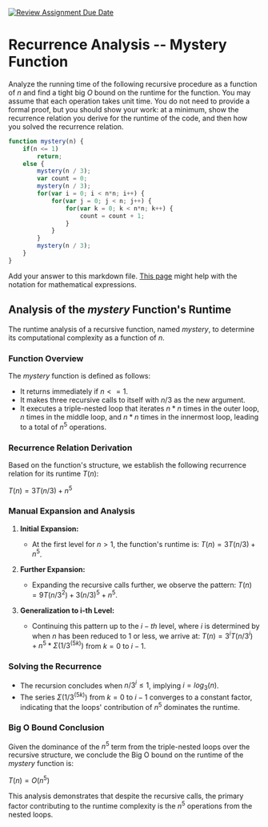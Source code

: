 [![Review Assignment Due Date](https://classroom.github.com/assets/deadline-readme-button-24ddc0f5d75046c5622901739e7c5dd533143b0c8e959d652212380cedb1ea36.svg)](https://classroom.github.com/a/OlW38W4k)
# Recurrence Analysis -- Mystery Function

Analyze the running time of the following recursive procedure as a function of
$n$ and find a tight big $O$ bound on the runtime for the function. You may
assume that each operation takes unit time. You do not need to provide a formal
proof, but you should show your work: at a minimum, show the recurrence relation
you derive for the runtime of the code, and then how you solved the recurrence
relation.

```javascript
function mystery(n) {
    if(n <= 1)
        return;
    else {
        mystery(n / 3);
        var count = 0;
        mystery(n / 3);
        for(var i = 0; i < n*n; i++) {
            for(var j = 0; j < n; j++) {
                for(var k = 0; k < n*n; k++) {
                    count = count + 1;
                }
            }
        }
        mystery(n / 3);
    }
}
```

Add your answer to this markdown file. [This
page](https://docs.github.com/en/get-started/writing-on-github/working-with-advanced-formatting/writing-mathematical-expressions)
might help with the notation for mathematical expressions.


## Analysis of the $mystery$ Function's Runtime

The runtime analysis of a recursive function, named $mystery$, to determine its computational complexity as a function of $n$. 

### Function Overview

The $mystery$ function is defined as follows:

- It returns immediately if $n <= 1$.
- It makes three recursive calls to itself with $n/3$ as the new argument.
- It executes a triple-nested loop that iterates $n * n$ times in the outer loop, $n$ times in the middle loop, and $n * n$ times in the innermost loop, leading to a total of $n^5$ operations.

### Recurrence Relation Derivation

Based on the function's structure, we establish the following recurrence relation for its runtime $T(n)$:

$T(n) = 3T(n/3) + n^5$

### Manual Expansion and Analysis

1. **Initial Expansion:**
   - At the first level for $n > 1$, the function's runtime is: $T(n) = 3T(n/3) + n^5$.

2. **Further Expansion:**
   - Expanding the recursive calls further, we observe the pattern: $T(n) = 9T(n/3^2) + 3(n/3)^5 + n^5$.

3. **Generalization to i-th Level:**
   - Continuing this pattern up to the $i-th$ level, where $i$ is determined by when $n$ has been reduced to $1$ or less, we arrive at: $T(n) = 3^iT(n/3^i) + n^5 * Σ(1/3^(5k))$ from $k=0$ to $i-1$.

### Solving the Recurrence

- The recursion concludes when $n/3^i ≤ 1$, implying $i = log_3(n)$.
- The series $Σ(1/3^(5k))$ from $k=0$ to $i-1$ converges to a constant factor, indicating that the loops' contribution of $n^5$ dominates the runtime.

### Big O Bound Conclusion

Given the dominance of the $n^5$ term from the triple-nested loops over the recursive structure, we conclude the Big O bound on the runtime of the $mystery$ function is:

$T(n) = O(n^5)$

This analysis demonstrates that despite the recursive calls, the primary factor contributing to the runtime complexity is the $n^5$ operations from the nested loops.

